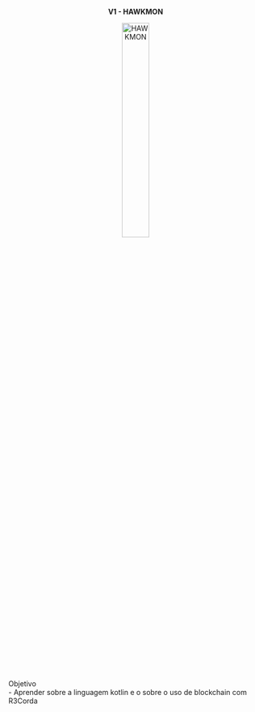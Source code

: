 
<p align="center" width="100%">
    <strong>V1 - HAWKMON</strong>
</p>
<p align="center" width="100%">
    <img alt="HAWKMON" width="33%" src="https://images-wixmp-ed30a86b8c4ca887773594c2.wixmp.com/f/146f24d6-29c2-4e68-969a-042b9eeb783b/ddvsx0q-c0a9753c-cd35-4f87-a65a-c9ce9e665b8c.png/v1/fill/w_1920,h_1819,strp/hawkmon_by_vlocxoay99_ddvsx0q-fullview.png?token=eyJ0eXAiOiJKV1QiLCJhbGciOiJIUzI1NiJ9.eyJzdWIiOiJ1cm46YXBwOjdlMGQxODg5ODIyNjQzNzNhNWYwZDQxNWVhMGQyNmUwIiwiaXNzIjoidXJuOmFwcDo3ZTBkMTg4OTgyMjY0MzczYTVmMGQ0MTVlYTBkMjZlMCIsIm9iaiI6W1t7ImhlaWdodCI6Ijw9MTgxOSIsInBhdGgiOiJcL2ZcLzE0NmYyNGQ2LTI5YzItNGU2OC05NjlhLTA0MmI5ZWViNzgzYlwvZGR2c3gwcS1jMGE5NzUzYy1jZDM1LTRmODctYTY1YS1jOWNlOWU2NjViOGMucG5nIiwid2lkdGgiOiI8PTE5MjAifV1dLCJhdWQiOlsidXJuOnNlcnZpY2U6aW1hZ2Uub3BlcmF0aW9ucyJdfQ.yfrxQC7ektsPXc-mdcGI_mp2-4z-IV_93VmS10quwqg"> 
</p>
<span>Objetivo<span>
<br/>
<span>- Aprender sobre a linguagem kotlin e o sobre o uso de blockchain com R3Corda</span>
